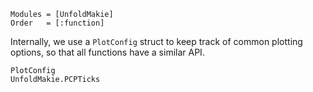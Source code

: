 ```@autodocs
Modules = [UnfoldMakie]
Order   = [:function]
```

Internally, we use a `PlotConfig` struct to keep track of common plotting options, so that all functions have a similar API.
```@docs
PlotConfig
UnfoldMakie.PCPTicks
```